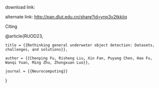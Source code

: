 download link: 

alternate link: http://pan.dlut.edu.cn/share?id=ynp3v2tkkiiq


Citing

@article{RUOD23,

    title = {{Rethinking general underwater object detection: Datasets, challenges, and solutions}},
    
    author = {{Chenping Fu, Risheng Liu, Xin Fan, Puyang Chen, Hao Fu, Wanqi Yuan, Ming Zhu, Zhongxuan Luo}},
    
    journal = {{Neurocomputing}}
}
